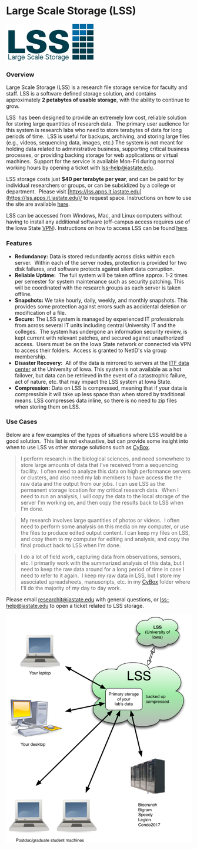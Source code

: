 # Large Scale Storage (LSS)

![Large Scale Storage logo](img/lss_logo_238x101.png)

### Overview

Large Scale Storage (LSS) is a research file storage service for faculty and staff. LSS is a software defined storage solution, and contains approximately **2 petabytes of usable storage**, with the ability to continue to grow.

LSS  has been designed to provide an extremely low cost, reliable solution for storing large quantities of research data.  The primary user audience for this system is research labs who need to store terabytes of data for long periods of time.  LSS is useful for backups, archiving, and storing large files (e.g., videos, sequencing data, images, etc.) The system is not meant for holding data related to administrative business, supporting critical business processes, or providing backing storage for web applications or virtual machines.  Support for the service is available Mon-Fri during normal working hours by opening a ticket with [lss-help@iastate.edu](mailto:lss-help@iastate.edu).

LSS storage costs just **$40 per terabyte per year**, and can be paid for by individual researchers or groups, or can be subsidized by a college or department.  Please visit [https://lss.apps.it.iastate.edu](https://lss.apps.it.iastate.edu)/ to request space. Instructions on how to use the site are available [here](request_space.md).

LSS can be accessed from Windows, Mac, and Linux computers without having to install any additional software (off-campus access requires use of the Iowa State [VPN](https://iastate.service-now.com/it?id=kb_article&sysparm_article=KB0011105)). Instructions on how to access LSS can be found [here](mount_folders.md).
### Features

*   **Redundancy:** Data is stored redundantly across disks within each server.  Within each of the server nodes, protection is provided for two disk failures, and software protects against silent data corruption.
*   **Reliable Uptime:**  The full system will be taken offline approx. 1-2 times per semester for system maintenance such as security patching. This will be coordinated with the research groups as each server is taken offline.
*   **Snapshots:** We take hourly, daily, weekly, and monthly snapshots. This provides some protection against errors such as accidental deletion or modification of a file.
*   **Secure:** The LSS system is managed by experienced IT professionals from across several IT units including central University IT and the colleges.  The system has undergone an information security review, is kept current with relevant patches, and secured against unauthorized access.  Users must be on the Iowa State network or connected via VPN to access their folders.  Access is granted to NetID's via group membership. 
*   **Disaster Recovery:**  All of the data is mirrored to servers at the [ITF data center](https://its.uiowa.edu/researchdatacenter) at the University of Iowa. This system is not available as a hot failover, but data can be retrieved in the event of a catastrophic failure, act of nature, etc. that may impact the LSS system at Iowa State.
*   **Compression:** Data on LSS is compressed, meaning that if your data is compressible it will take up less space than when stored by traditional means. LSS compresses data inline, so there is no need to zip files when storing them on LSS.

### Use Cases

Below are a few examples of the types of situations where LSS would be a good solution.  This list is not exhaustive, but can provide some insight into when to use LSS vs other storage solutions such as [CyBox](https://iastate.service-now.com/it?id=kb_article_view&sysparm_article=KB0011120).

> I perform research in the biological sciences, and need somewhere to store large amounts of data that I've received from a sequencing facility.  I often need to analyze this data on high performance servers or clusters, and also need my lab members to have access the the raw data and the output from our jobs. I can use LSS as the permanent storage location for my critical research data.  When I need to run an analysis, I will copy the data to the local storage of the server I'm working on, and then copy the results back to LSS when I'm done.

> My research involves large quantities of photos or videos.  I often need to perform some analysis on this media on my computer, or use the files to produce edited output content. I can keep my files on LSS, and copy them to my computer for editing and analysis, and copy the final product back to LSS when I'm done. 

> I do a lot of field work, capturing data from observations, sensors, etc. I primarily work with the summarized analysis of this data, but I need to keep the raw data around for a long period of time in case I need to refer to it again.  I keep my raw data in LSS, but I store my associated spreadsheets, manuscripts, etc. in my [CyBox](https://it.las.iastate.edu/cybox-cloud-storage) folder where I'll do the majority of my day to day work.

Please email [researchit@iastate.edu](mailto:researchit@iastate.edu) with general questions, or [lss-help@iastate.edu](mailto:lss-help@iastate.edu) to open a ticket related to LSS storage.

![Connecting to Large Scale Storage](img/lss_lab_pi.png)